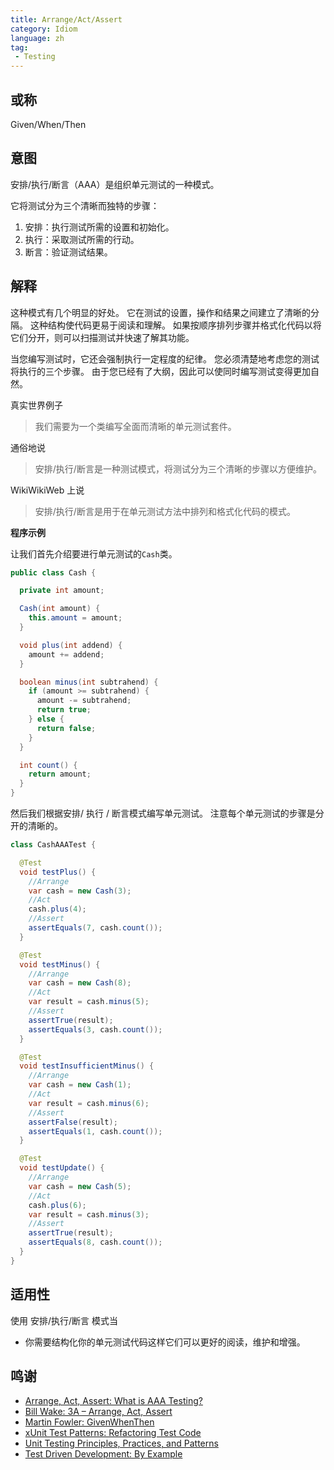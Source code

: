 ```yaml
---
title: Arrange/Act/Assert
category: Idiom
language: zh
tag:
 - Testing
---
```


## 或称

Given/When/Then

## 意图

安排/执行/断言（AAA）是组织单元测试的一种模式。

它将测试分为三个清晰而独特的步骤：

1. 安排：执行测试所需的设置和初始化。
2. 执行：采取测试所需的行动。
3. 断言：验证测试结果。

## 解释

这种模式有几个明显的好处。 它在测试的设置，操作和结果之间建立了清晰的分隔。 这种结构使代码更易于阅读和理解。 如果按顺序排列步骤并格式化代码以将它们分开，则可以扫描测试并快速了解其功能。

当您编写测试时，它还会强制执行一定程度的纪律。 您必须清楚地考虑您的测试将执行的三个步骤。 由于您已经有了大纲，因此可以使同时编写测试变得更加自然。

真实世界例子

> 我们需要为一个类编写全面而清晰的单元测试套件。

通俗地说

> 安排/执行/断言是一种测试模式，将测试分为三个清晰的步骤以方便维护。

WikiWikiWeb 上说

> 安排/执行/断言是用于在单元测试方法中排列和格式化代码的模式。

**程序示例**

让我们首先介绍要进行单元测试的`Cash`类。

```java
public class Cash {

  private int amount;

  Cash(int amount) {
    this.amount = amount;
  }

  void plus(int addend) {
    amount += addend;
  }

  boolean minus(int subtrahend) {
    if (amount >= subtrahend) {
      amount -= subtrahend;
      return true;
    } else {
      return false;
    }
  }

  int count() {
    return amount;
  }
}
```

然后我们根据安排/ 执行 / 断言模式编写单元测试。 注意每个单元测试的步骤是分开的清晰的。

```java
class CashAAATest {

  @Test
  void testPlus() {
    //Arrange
    var cash = new Cash(3);
    //Act
    cash.plus(4);
    //Assert
    assertEquals(7, cash.count());
  }

  @Test
  void testMinus() {
    //Arrange
    var cash = new Cash(8);
    //Act
    var result = cash.minus(5);
    //Assert
    assertTrue(result);
    assertEquals(3, cash.count());
  }

  @Test
  void testInsufficientMinus() {
    //Arrange
    var cash = new Cash(1);
    //Act
    var result = cash.minus(6);
    //Assert
    assertFalse(result);
    assertEquals(1, cash.count());
  }

  @Test
  void testUpdate() {
    //Arrange
    var cash = new Cash(5);
    //Act
    cash.plus(6);
    var result = cash.minus(3);
    //Assert
    assertTrue(result);
    assertEquals(8, cash.count());
  }
}
```

## 适用性

使用 安排/执行/断言 模式当

* 你需要结构化你的单元测试代码这样它们可以更好的阅读，维护和增强。

## 鸣谢

* [Arrange, Act, Assert: What is AAA Testing?](https://blog.ncrunch.net/post/arrange-act-assert-aaa-testing.aspx)
* [Bill Wake: 3A – Arrange, Act, Assert](https://xp123.com/articles/3a-arrange-act-assert/)
* [Martin Fowler: GivenWhenThen](https://martinfowler.com/bliki/GivenWhenThen.html)
* [xUnit Test Patterns: Refactoring Test Code](https://www.amazon.com/gp/product/0131495054/ref=as_li_qf_asin_il_tl?ie=UTF8&tag=javadesignpat-20&creative=9325&linkCode=as2&creativeASIN=0131495054&linkId=99701e8f4af2f7e8dd50d720c9b63dbf)
* [Unit Testing Principles, Practices, and Patterns](https://www.amazon.com/gp/product/1617296279/ref=as_li_qf_asin_il_tl?ie=UTF8&tag=javadesignpat-20&creative=9325&linkCode=as2&creativeASIN=1617296279&linkId=74c75cf22a63c3e4758ae08aa0a0cc35)
* [Test Driven Development: By Example](https://www.amazon.com/gp/product/0321146530/ref=as_li_qf_asin_il_tl?ie=UTF8&tag=javadesignpat-20&creative=9325&linkCode=as2&creativeASIN=0321146530&linkId=5c63a93d8c1175b84ca5087472ef0e05)

